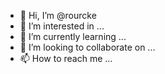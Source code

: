 - 👋 Hi, I’m @rourcke
- 👀 I’m interested in ...
- 🌱 I’m currently learning ...
- 💞️ I’m looking to collaborate on ...
- 📫 How to reach me ...

<!---
rourcke/rourcke is a ✨ special ✨ repository because its `README.md` (this file) appears on your GitHub profile.
You can click the Preview link to take a look at your changes.
--->
